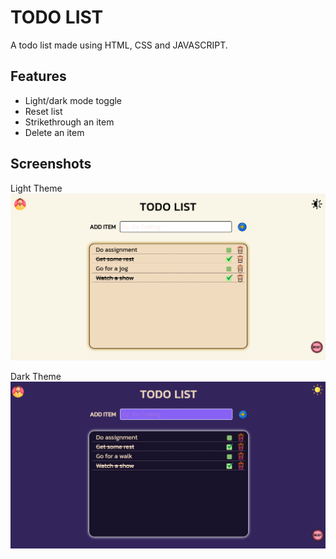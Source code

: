 
# TODO LIST

A todo list made using HTML, CSS and JAVASCRIPT.


## Features

- Light/dark mode toggle
- Reset list
- Strikethrough an item
- Delete an item




## Screenshots

Light Theme
![App Screenshot](lss.png)

Dark Theme
![App Screenshot](dss.png)


